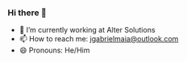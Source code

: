 ### Hi there 👋

- 🔭 I’m currently working at Alter Solutions
- 📫 How to reach me: jgabrielmaia@outlook.com
- 😄 Pronouns: He/Him
